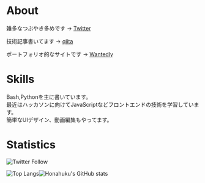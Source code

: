 # About

雑多なつぶやき多めです → [Twitter](https://twitter.com/yosuke_yamakawa)

技術記事書いてます → [qiita](https://qiita.com/honahuku)

ポートフォリオ的なサイトです → [Wantedly](https://www.wantedly.com/id/yosuke_yamakawa)

# Skills

Bash,Pythonを主に書いています。<br>
最近はハッカソンに向けてJavaScriptなどフロントエンドの技術を学習しています。<br>
簡単なUIデザイン、動画編集もやってます。<br>

# Statistics
![Twitter Follow](https://img.shields.io/twitter/follow/yosuke_yamakawa?style=social)

![Top Langs](https://github-readme-stats.vercel.app/api/top-langs/?username=anuraghazra)![Honahuku's GitHub stats](https://github-readme-stats.vercel.app/api?username=Honahuku&hide=issues&show_icons=true)
